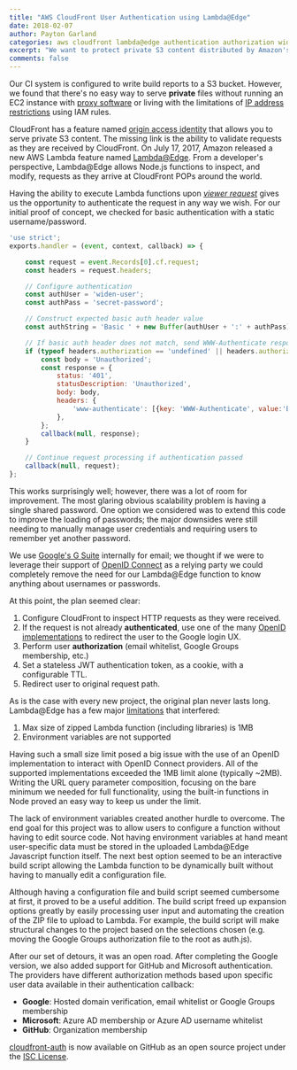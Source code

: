 ```yaml
---
title: "AWS CloudFront User Authentication using Lambda@Edge"
date: 2018-02-07
author: Payton Garland
categories: aws cloudfront lambda@edge authentication authorization widen
excerpt: "We want to protect private S3 content distributed by Amazon's CloudFront service, but we don't want to run a proxy server to authenticate requests. We explain the development process of creating a dynamic Lambda function that authenticates viewer requests utilizing the AWS CloudFront feature, Lambda@Edge."
comments: false
---
```


Our CI system is configured to write build reports to a S3 bucket. However, we found that there's no easy way to serve __private__ files without running an EC2 instance with [proxy software](https://github.com/jcomo/s3-proxy) or living with the limitations of [IP address restrictions](https://pete.wtf/2012/05/01/how-to-setup-aws-s3-access-from-specific-ips/) using IAM rules.

CloudFront has a feature named [origin access identity](http://docs.aws.amazon.com/AmazonCloudFront/latest/DeveloperGuide/private-content-restricting-access-to-s3.html#private-content-creating-oai-console) that allows you to serve private S3 content. The missing link is the ability to validate requests as they are received by CloudFront. On July 17, 2017, Amazon released a new AWS Lambda feature named [Lambda@Edge](https://docs.aws.amazon.com/lambda/latest/dg/lambda-edge.html). From a developer's perspective, Lambda@Edge allows Node.js functions to inspect, and modify, requests as they arrive at CloudFront POPs around the world.

Having the ability to execute Lambda functions upon *[viewer request](https://docs.aws.amazon.com/AmazonCloudFront/latest/DeveloperGuide/lambda-cloudfront-trigger-events.html)* gives us the opportunity to authenticate the request in any way we wish. For our initial proof of concept, we checked for basic authentication with a static username/password.

```javascript
'use strict';
exports.handler = (event, context, callback) => {

    const request = event.Records[0].cf.request;
    const headers = request.headers;

    // Configure authentication
    const authUser = 'widen-user';
    const authPass = 'secret-password';

    // Construct expected basic auth header value
    const authString = 'Basic ' + new Buffer(authUser + ':' + authPass).toString('base64');

    // If basic auth header does not match, send WWW-Authenticate response
    if (typeof headers.authorization == 'undefined' || headers.authorization[0].value != authString) {
        const body = 'Unauthorized';
        const response = {
            status: '401',
            statusDescription: 'Unauthorized',
            body: body,
            headers: {
                'www-authenticate': [{key: 'WWW-Authenticate', value:'Basic realm="Widen CI Artifacts"'}]
            },
        };
        callback(null, response);
    }

    // Continue request processing if authentication passed
    callback(null, request);
};
```

This works surprisingly well; however, there was a lot of room for improvement. The most glaring obvious scalability problem is having a single shared password. One option we considered was to extend this code to improve the loading of passwords; the major downsides were still needing to manually manage user credentials and requiring users to remember yet another password.

We use [Google's G Suite](https://gsuite.google.com/) internally for email; we thought if we were to leverage their support of [OpenID Connect](http://openid.net/connect/) as a relying party we could completely remove the need for our Lambda@Edge function to know anything about usernames or passwords.

At this point, the plan seemed clear:

1. Configure CloudFront to inspect HTTP requests as they were received.
2. If the request is not already __authenticated__, use one of the many [OpenID implementations](http://openid.net/developers/certified/) to redirect the user to the Google login UX.
5. Perform user __authorization__ (email whitelist, Google Groups membership, etc.)
3. Set a stateless JWT authentication token, as a cookie, with a configurable TTL.
4. Redirect user to original request path.

As is the case with every new project, the original plan never lasts long. Lambda@Edge has a few major [limitations](https://docs.aws.amazon.com/AmazonCloudFront/latest/DeveloperGuide/cloudfront-limits.html#limits-lambda-at-edge) that interfered:

1. Max size of zipped Lambda function (including libraries) is 1MB
2. Environment variables are not supported

Having such a small size limit posed a big issue with the use of an OpenID implementation to interact with OpenID Connect providers. All of the supported implementations exceeded the 1MB limit alone (typically ~2MB). Writing the URL query parameter composition, focusing on the bare minimum we needed for full functionality, using the built-in functions in Node proved an easy way to keep us under the limit.

The lack of environment variables created another hurdle to overcome. The end goal for this project was to allow users to configure a function without having to edit source code. Not having environment variables at hand meant user-specific data must be stored in the uploaded Lambda@Edge Javascript function itself. The next best option seemed to be an interactive build script allowing the Lambda function to be dynamically built without having to manually edit a configuration file.

Although having a configuration file and build script seemed cumbersome at first, it proved to be a useful addition. The build script freed up expansion options greatly by easily processing user input and automating the creation of the ZIP file to upload to Lambda. For example, the build script will make structural changes to the project based on the selections chosen (e.g. moving the Google Groups authorization file to the root as auth.js).

After our set of detours, it was an open road. After completing the Google version, we also added support for GitHub and Microsoft authentication. The providers have different authorization methods based upon specific user data available in their authentication callback:

  - **Google**: Hosted domain verification, email whitelist or Google Groups membership
  - **Microsoft**: Azure AD membership or Azure AD username whitelist
  - **GitHub**: Organization membership

[cloudfront-auth](https://github.com/widen/cloudfront-auth) is now available on GitHub as an open source project under the [ISC License](https://opensource.org/licenses/ISC).




